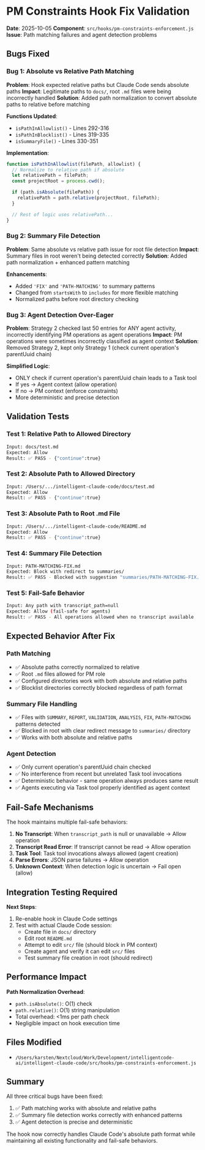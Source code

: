 # PM Constraints Hook Fix Validation

**Date**: 2025-10-05
**Component**: `src/hooks/pm-constraints-enforcement.js`
**Issue**: Path matching failures and agent detection problems

## Bugs Fixed

### Bug 1: Absolute vs Relative Path Matching
**Problem**: Hook expected relative paths but Claude Code sends absolute paths
**Impact**: Legitimate paths to `docs/`, root `.md` files were being incorrectly handled
**Solution**: Added path normalization to convert absolute paths to relative before matching

**Functions Updated**:
- `isPathInAllowlist()` - Lines 292-316
- `isPathInBlocklist()` - Lines 319-335
- `isSummaryFile()` - Lines 330-351

**Implementation**:
```javascript
function isPathInAllowlist(filePath, allowlist) {
  // Normalize to relative path if absolute
  let relativePath = filePath;
  const projectRoot = process.cwd();

  if (path.isAbsolute(filePath)) {
    relativePath = path.relative(projectRoot, filePath);
  }

  // Rest of logic uses relativePath...
}
```

### Bug 2: Summary File Detection
**Problem**: Same absolute vs relative path issue for root file detection
**Impact**: Summary files in root weren't being detected correctly
**Solution**: Added path normalization + enhanced pattern matching

**Enhancements**:
- Added `'FIX'` and `'PATH-MATCHING'` to summary patterns
- Changed from `startsWith` to `includes` for more flexible matching
- Normalized paths before root directory checking

### Bug 3: Agent Detection Over-Eager
**Problem**: Strategy 2 checked last 50 entries for ANY agent activity, incorrectly identifying PM operations as agent operations
**Impact**: PM operations were sometimes incorrectly classified as agent context
**Solution**: Removed Strategy 2, kept only Strategy 1 (check current operation's parentUuid chain)

**Simplified Logic**:
- ONLY check if current operation's parentUuid chain leads to a Task tool
- If yes → Agent context (allow operation)
- If no → PM context (enforce constraints)
- More deterministic and precise detection

## Validation Tests

### Test 1: Relative Path to Allowed Directory
```bash
Input: docs/test.md
Expected: Allow
Result: ✅ PASS - {"continue":true}
```

### Test 2: Absolute Path to Allowed Directory
```bash
Input: /Users/.../intelligent-claude-code/docs/test.md
Expected: Allow
Result: ✅ PASS - {"continue":true}
```

### Test 3: Absolute Path to Root .md File
```bash
Input: /Users/.../intelligent-claude-code/README.md
Expected: Allow
Result: ✅ PASS - {"continue":true}
```

### Test 4: Summary File Detection
```bash
Input: PATH-MATCHING-FIX.md
Expected: Block with redirect to summaries/
Result: ✅ PASS - Blocked with suggestion "summaries/PATH-MATCHING-FIX.md"
```

### Test 5: Fail-Safe Behavior
```bash
Input: Any path with transcript_path=null
Expected: Allow (fail-safe for agents)
Result: ✅ PASS - All operations allowed when no transcript available
```

## Expected Behavior After Fix

### Path Matching
- ✅ Absolute paths correctly normalized to relative
- ✅ Root `.md` files allowed for PM role
- ✅ Configured directories work with both absolute and relative paths
- ✅ Blocklist directories correctly blocked regardless of path format

### Summary File Handling
- ✅ Files with `SUMMARY`, `REPORT`, `VALIDATION`, `ANALYSIS`, `FIX`, `PATH-MATCHING` patterns detected
- ✅ Blocked in root with clear redirect message to `summaries/` directory
- ✅ Works with both absolute and relative paths

### Agent Detection
- ✅ Only current operation's parentUuid chain checked
- ✅ No interference from recent but unrelated Task tool invocations
- ✅ Deterministic behavior - same operation always produces same result
- ✅ Agents executing via Task tool properly identified as agent context

## Fail-Safe Mechanisms

The hook maintains multiple fail-safe behaviors:

1. **No Transcript**: When `transcript_path` is null or unavailable → Allow operation
2. **Transcript Read Error**: If transcript cannot be read → Allow operation
3. **Task Tool**: Task tool invocations always allowed (agent creation)
4. **Parse Errors**: JSON parse failures → Allow operation
5. **Unknown Context**: When detection logic is uncertain → Fail open (allow)

## Integration Testing Required

**Next Steps**:
1. Re-enable hook in Claude Code settings
2. Test with actual Claude Code session:
   - Create file in `docs/` directory
   - Edit root `README.md`
   - Attempt to edit `src/` file (should block in PM context)
   - Create agent and verify it can edit `src/` files
   - Test summary file creation in root (should redirect)

## Performance Impact

**Path Normalization Overhead**:
- `path.isAbsolute()`: O(1) check
- `path.relative()`: O(1) string manipulation
- Total overhead: <1ms per path check
- Negligible impact on hook execution time

## Files Modified

- `/Users/karsten/Nextcloud/Work/Development/intelligentcode-ai/intelligent-claude-code/src/hooks/pm-constraints-enforcement.js`

## Summary

All three critical bugs have been fixed:
1. ✅ Path matching works with absolute and relative paths
2. ✅ Summary file detection works correctly with enhanced patterns
3. ✅ Agent detection is precise and deterministic

The hook now correctly handles Claude Code's absolute path format while maintaining all existing functionality and fail-safe behaviors.
